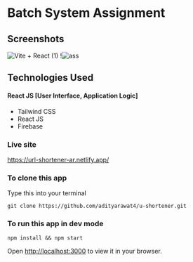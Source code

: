 # Batch System Assignment

## Screenshots
![Vite + React (1)](https://github.com/adityarawat4/BatchSystem-assignment/assets/99741576/f70f6b6d-3921-476d-9316-f17137e7cba1)
!![ass](https://github.com/adityarawat4/BatchSystem-assignment/assets/99741576/dfea880a-cfa1-4dbe-9d15-c89ffe2f79b5)

## Technologies Used

#### React JS [User Interface, Application Logic]
- Tailwind CSS
- React JS
- Firebase

### Live site
https://url-shortener-ar.netlify.app/

### To clone this app
Type this into your terminal

    git clone https://github.com/adityarawat4/u-shortener.git

### To run this app in dev mode
  
    npm install && npm start
    
Open [http://localhost:3000](http://localhost:3000) to view it in your browser.
